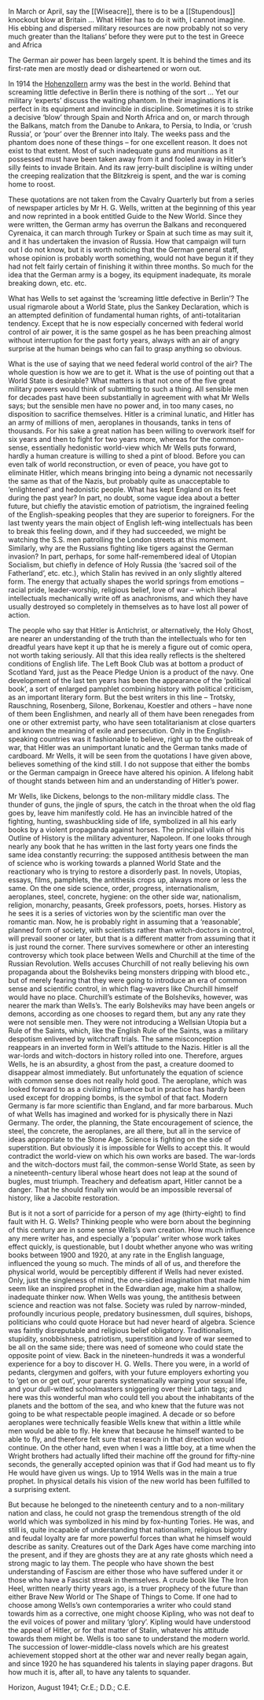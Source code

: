 In March or April, say the [[Wiseacre]], there is to be a [[Stupendous]] knockout blow at Britain … What Hitler has to do it with, I cannot imagine. His ebbing and dispersed military resources are now probably not so very much greater than the Italians’ before they were put to the test in Greece and Africa

The German air power has been largely spent. It is behind the times and its first-rate men are mostly dead or disheartened or worn out.

In 1914 the [Hohenzollern](https://en.wikipedia.org/wiki/House_of_Hohenzollern) army was the best in the world. Behind that screaming little defective in Berlin there is nothing of the sort … Yet our military ‘experts’ discuss the waiting phantom. In their imaginations it is perfect in its equipment and invincible in discipline. Sometimes it is to strike a decisive ‘blow’ through Spain and North Africa and on, or march through the Balkans, match from the Danube to Ankara, to Persia, to India, or ‘crush Russia’, or ‘pour’ over the Brenner into Italy. The weeks pass and the phantom does none of these things – for one excellent reason. It does not exist to that extent. Most of such inadequate guns and munitions as it possessed must have been taken away from it and fooled away in Hitler’s silly feints to invade Britain. And its raw jerry-built discipline is wilting under the creeping realization that the Blitzkreig is spent, and the war is coming home to roost.

These quotations are not taken from the Cavalry Quarterly but from a series of newspaper articles by Mr H. G. Wells, written at the beginning of this year and now reprinted in a book entitled Guide to the New World. Since they were written, the German army has overrun the Balkans and reconquered Cyrenaica, it can march through Turkey or Spain at such time as may suit it, and it has undertaken the invasion of Russia. How that campaign will turn out I do not know, but it is worth noticing that the German general staff, whose opinion is probably worth something, would not have begun it if they had not felt fairly certain of finishing it within three months. So much for the idea that the German army is a bogey, its equipment inadequate, its morale breaking down, etc. etc.

What has Wells to set against the ‘screaming little defective in Berlin’? The usual rigmarole about a World State, plus the Sankey Declaration, which is an attempted definition of fundamental human rights, of anti-totalitarian tendency. Except that he is now especially concerned with federal world control of air power, it is the same gospel as he has been preaching almost without interruption for the past forty years, always with an air of angry surprise at the human beings who can fail to grasp anything so obvious.

What is the use of saying that we need federal world control of the air? The whole question is how we are to get it. What is the use of pointing out that a World State is desirable? What matters is that not one of the five great military powers would think of submitting to such a thing. All sensible men for decades past have been substantially in agreement with what Mr Wells says; but the sensible men have no power and, in too many cases, no disposition to sacrifice themselves. Hitler is a criminal lunatic, and Hitler has an army of millions of men, aeroplanes in thousands, tanks in tens of thousands. For his sake a great nation has been willing to overwork itself for six years and then to fight for two years more, whereas for the common-sense, essentially hedonistic world-view which Mr Wells puts forward, hardly a human creature is willing to shed a pint of blood. Before you can even talk of world reconstruction, or even of peace, you have got to eliminate Hitler, which means bringing into being a dynamic not necessarily the same as that of the Nazis, but probably quite as unacceptable to ‘enlightened’ and hedonistic people. What has kept England on its feet during the past year? In part, no doubt, some vague idea about a better future, but chiefly the atavistic emotion of patriotism, the ingrained feeling of the English-speaking peoples that they are superior to foreigners. For the last twenty years the main object of English left-wing intellectuals has been to break this feeling down, and if they had succeeded, we might be watching the S.S. men patrolling the London streets at this moment. Similarly, why are the Russians fighting like tigers against the German invasion? In part, perhaps, for some half-remembered ideal of Utopian Socialism, but chiefly in defence of Holy Russia (the ‘sacred soil of the Fatherland’, etc. etc.), which Stalin has revived in an only slightly altered form. The energy that actually shapes the world springs from emotions – racial pride, leader-worship, religious belief, love of war – which liberal intellectuals mechanically write off as anachronisms, and which they have usually destroyed so completely in themselves as to have lost all power of action.

The people who say that Hitler is Antichrist, or alternatively, the Holy Ghost, are nearer an understanding of the truth than the intellectuals who for ten dreadful years have kept it up that he is merely a figure out of comic opera, not worth taking seriously. All that this idea really reflects is the sheltered conditions of English life. The Left Book Club was at bottom a product of Scotland Yard, just as the Peace Pledge Union is a product of the navy. One development of the last ten years has been the appearance of the ‘political book’, a sort of enlarged pamphlet combining history with political criticism, as an important literary form. But the best writers in this line – Trotsky, Rauschning, Rosenberg, Silone, Borkenau, Koestler and others – have none of them been Englishmen, and nearly all of them have been renegades from one or other extremist party, who have seen totalitarianism at close quarters and known the meaning of exile and persecution. Only in the English-speaking countries was it fashionable to believe, right up to the outbreak of war, that Hitler was an unimportant lunatic and the German tanks made of cardboard. Mr Wells, it will be seen from the quotations I have given above, believes something of the kind still. I do not suppose that either the bombs or the German campaign in Greece have altered his opinion. A lifelong habit of thought stands between him and an understanding of Hitler’s power.

Mr Wells, like Dickens, belongs to the non-military middle class. The thunder of guns, the jingle of spurs, the catch in the throat when the old flag goes by, leave him manifestly cold. He has an invincible hatred of the fighting, hunting, swashbuckling side of life, symbolized in all his early books by a violent propaganda against horses. The principal villain of his Outline of History is the military adventurer, Napoleon. If one looks through nearly any book that he has written in the last forty years one finds the same idea constantly recurring: the supposed antithesis between the man of science who is working towards a planned World State and the reactionary who is trying to restore a disorderly past. In novels, Utopias, essays, films, pamphlets, the antithesis crops up, always more or less the same. On the one side science, order, progress, internationalism, aeroplanes, steel, concrete, hygiene: on the other side war, nationalism, religion, monarchy, peasants, Greek professors, poets, horses. History as he sees it is a series of victories won by the scientific man over the romantic man. Now, he is probably right in assuming that a ‘reasonable’, planned form of society, with scientists rather than witch-doctors in control, will prevail sooner or later, but that is a different matter from assuming that it is just round the corner. There survives somewhere or other an interesting controversy which took place between Wells and Churchill at the time of the Russian Revolution. Wells accuses Churchill of not really believing his own propaganda about the Bolsheviks being monsters dripping with blood etc., but of merely fearing that they were going to introduce an era of common sense and scientific control, in which flag-wavers like Churchill himself would have no place. Churchill’s estimate of the Bolsheviks, however, was nearer the mark than Wells’s. The early Bolsheviks may have been angels or demons, according as one chooses to regard them, but any any rate they were not sensible men. They were not introducing a Wellsian Utopia but a Rule of the Saints, which, like the English Rule of the Saints, was a military despotism enlivened by witchcraft trials. The same misconception reappears in an inverted form in Well’s attitude to the Nazis. Hitler is all the war-lords and witch-doctors in history rolled into one. Therefore, argues Wells, he is an absurdity, a ghost from the past, a creature doomed to disappear almost immediately. But unfortunately the equation of science with common sense does not really hold good. The aeroplane, which was looked forward to as a civilizing influence but in practice has hardly been used except for dropping bombs, is the symbol of that fact. Modern Germany is far more scientific than England, and far more barbarous. Much of what Wells has imagined and worked for is physically there in Nazi Germany. The order, the planning, the State encouragement of science, the steel, the concrete, the aeroplanes, are all there, but all in the service of ideas appropriate to the Stone Age. Science is fighting on the side of superstition. But obviously it is impossible for Wells to accept this. It would contradict the world-view on which his own works are based. The war-lords and the witch-doctors must fail, the common-sense World State, as seen by a nineteenth-century liberal whose heart does not leap at the sound of bugles, must triumph. Treachery and defeatism apart, Hitler cannot be a danger. That he should finally win would be an impossible reversal of history, like a Jacobite restoration.

But is it not a sort of parricide for a person of my age (thirty-eight) to find fault with H. G. Wells? Thinking people who were born about the beginning of this century are in some sense Wells’s own creation. How much influence any mere writer has, and especially a ‘popular’ writer whose work takes effect quickly, is questionable, but I doubt whether anyone who was writing books between 1900 and 1920, at any rate in the English language, influenced the young so much. The minds of all of us, and therefore the physical world, would be perceptibly different if Wells had never existed. Only, just the singleness of mind, the one-sided imagination that made him seem like an inspired prophet in the Edwardian age, make him a shallow, inadequate thinker now. When Wells was young, the antithesis between science and reaction was not false. Society was ruled by narrow-minded, profoundly incurious people, predatory businessmen, dull squires, bishops, politicians who could quote Horace but had never heard of algebra. Science was faintly disreputable and religious belief obligatory. Traditionalism, stupidity, snobbishness, patriotism, superstition and love of war seemed to be all on the same side; there was need of someone who could state the opposite point of view. Back in the nineteen-hundreds it was a wonderful experience for a boy to discover H. G. Wells. There you were, in a world of pedants, clergymen and golfers, with your future employers exhorting you to ‘get on or get out’, your parents systematically warping your sexual life, and your dull-witted schoolmasters sniggering over their Latin tags; and here was this wonderful man who could tell you about the inhabitants of the planets and the bottom of the sea, and who knew that the future was not going to be what respectable people imagined. A decade or so before aeroplanes were technically feasible Wells knew that within a little while men would be able to fly. He knew that because he himself wanted to be able to fly, and therefore felt sure that research in that direction would continue. On the other hand, even when I was a little boy, at a time when the Wright brothers had actually lifted their machine off the ground for fifty-nine seconds, the generally accepted opinion was that if God had meant us to fly He would have given us wings. Up to 1914 Wells was in the main a true prophet. In physical details his vision of the new world has been fulfilled to a surprising extent.

But because he belonged to the nineteenth century and to a non-military nation and class, he could not grasp the tremendous strength of the old world which was symbolized in his mind by fox-hunting Tories. He was, and still is, quite incapable of understanding that nationalism, religious bigotry and feudal loyalty are far more powerful forces than what he himself would describe as sanity. Creatures out of the Dark Ages have come marching into the present, and if they are ghosts they are at any rate ghosts which need a strong magic to lay them. The people who have shown the best understanding of Fascism are either those who have suffered under it or those who have a Fascist streak in themselves. A crude book like The Iron Heel, written nearly thirty years ago, is a truer prophecy of the future than either Brave New World or The Shape of Things to Come. If one had to choose among Wells’s own contemporaries a writer who could stand towards him as a corrective, one might choose Kipling, who was not deaf to the evil voices of power and military ‘glory’. Kipling would have understood the appeal of Hitler, or for that matter of Stalin, whatever his attitude towards them might be. Wells is too sane to understand the modern world. The succession of lower-middle-class novels which are his greatest achievement stopped short at the other war and never really began again, and since 1920 he has squandered his talents in slaying paper dragons. But how much it is, after all, to have any talents to squander.

Horizon, August 1941; Cr.E.; D.D.; C.E.